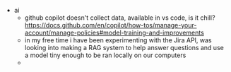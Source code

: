 - ai
	- github copilot doesn't collect data, available in vs code, is it chill? https://docs.github.com/en/copilot/how-tos/manage-your-account/manage-policies#model-training-and-improvements
	- in my free time i have been experimenting with the Jira API, was looking into making a RAG system to help answer questions and use a model tiny enough to be ran locally on our computers
	- 
